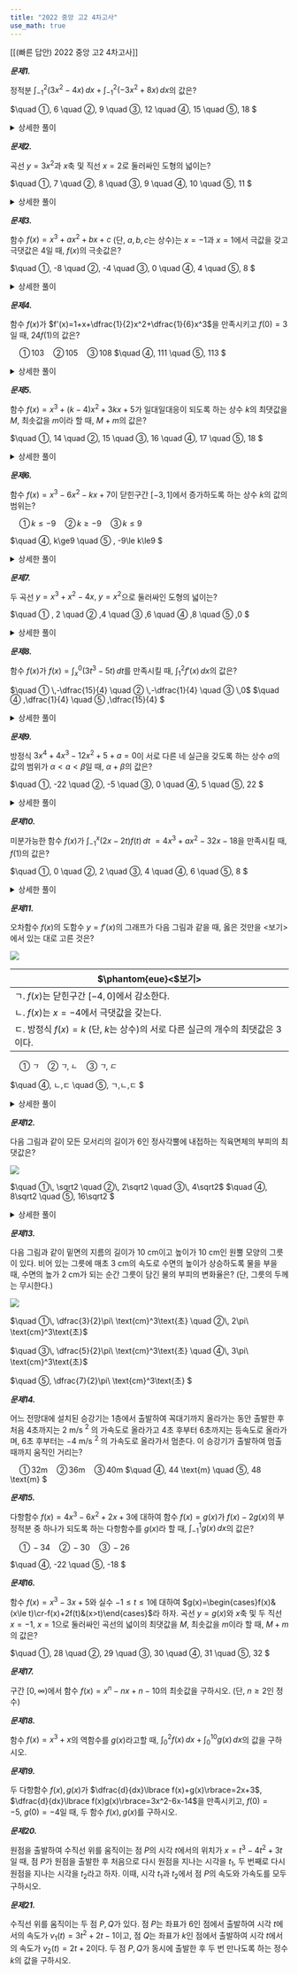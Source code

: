 ```yaml
---
title: "2022 중앙 고2 4차고사"
use_math: true
---
```

[[(빠른 답안) 2022 중앙 고2 4차고사]]

***문제1.*** 

정적분 $\displaystyle\int_{-1}^2(3 x^2-4 x)\, dx+\displaystyle\int_{-1}^2(-3 x^2+8 x)\,dx$의 값은?

$\quad ①\, 6
\quad ②\, 9
\quad  ③\, 12
\quad  ④\, 15
\quad  ⑤\, 18
$

<details>
    <summary>상세한 풀이</summary>
    <p><img src="/assets/Pasted image 20231117221005.png"/></p>
</details> 


***문제2.*** 

곡선 $y=3x^2$과 $x$축 및 직선 $x=2$로 둘러싸인 도형의 넓이는?

$\quad ①\, 7
 \quad ②\, 8
 \quad ③\, 9
 \quad ④\, 10
 \quad ⑤\, 11
$

<details>
    <summary>상세한 풀이</summary>
    <p><img src="/assets/Pasted image 20231117221018.png"/></p>
</details> 


***문제3.*** 

함수 $f(x)=x^3+ax^2+bx+c$ (단, $a, b, c$는 상수)는 $x=-1$과 $x=1$에서 극값을 갖고 극댓값은 $4$일 때, $f(x)$의 극솟값은?

$\quad ①\, -8 
 \quad ②\, -4
 \quad ③\, 0
 \quad ④\, 4
 \quad ⑤\, 8
$

<details>
    <summary>상세한 풀이</summary>
    <p><img src="/assets/Pasted image 20231117221029.png"/></p>
</details> 

***문제4.*** 

함수 $f(x)$가 $f'(x)=1+x+\dfrac{1}{2}x^2+\dfrac{1}{6}x^3$을 만족시키고 $f(0)=3$일 때, $24f(1)$의 값은?

$\quad ①\, 103 
 \quad ②\, 105
 \quad ③\, 108$
 $\quad ④\, 111
 \quad ⑤\, 113
$
<details>
    <summary>상세한 풀이</summary>
    <p><img src="/assets/Pasted image 20231117221039.png"/></p>
</details> 


***문제5.*** 

함수 $f(x)=x^3+(k-4)x^2+3kx+5$가 일대일대응이 되도록 하는 상수 $k$의 최댓값을 $M$, 최솟값을 $m$이라 할 때, $M+m$의 값은?

$\quad ①\, 14 
 \quad ②\, 15
 \quad ③\, 16
 \quad ④\, 17
 \quad ⑤\, 18
$
<details>
    <summary>상세한 풀이</summary>
    <p><img src="/assets/Pasted image 20231117221055.png"/></p>
</details> 

***문제6.*** 

함수 $f(x)=x^3-6x^2-kx+7$이 닫힌구간 $[-3, 1]$에서 증가하도록 하는 상수 $k$의 값의 범위는?

$\quad ① \, k\le-9 
 \quad ② \, k\ge-9
 \quad ③ \, k\le9$

$\quad ④\, k\ge9
 \quad ⑤ \, -9\le k\le9
$
<details>
    <summary>상세한 풀이</summary>
    <p><img src="/assets/Pasted image 20231117225054.png"/></p>
</details> 


***문제7.*** 

두 곡선 $y=x^3+x^2-4 x,\ y=x^2$으로 둘러싸인 도형의 넓이는?

$\quad ① \, 2 
 \quad ② \,4
 \quad ③ \,6
 \quad ④ \,8
 \quad ⑤ \,0
$
<details>
    <summary>상세한 풀이</summary>
    <p><img src="/assets/Pasted image 20231117225109.png"/></p>
</details> 


***문제8.*** 

함수 $f(x)$가 $f(x)=\displaystyle\int_x^0(3 t^3-5 t)\,dt$를 만족시킬 때, $\displaystyle\int_1^2 f'(x)\,dx$의 값은?

$\quad ① \,-\dfrac{15}{4} 
 \quad ② \,-\dfrac{1}{4}
 \quad ③ \,0$
 $\quad ④ \,\dfrac{1}{4}
 \quad ⑤ \,\dfrac{15}{4}
$
<details>
    <summary>상세한 풀이</summary>
    <p><img src="/assets/Pasted image 20231117225102.png"/></p>
</details> 


***문제9.*** 

방정식 $3x^4+4x^3-12x^2+5+a=0$이 서로 다른 네 실근을 갖도록 하는 상수 $a$의 값의 범위가 $\alpha< a<\beta$일 때, $\alpha+\beta$의 값은?

$\quad ①\, -22 
 \quad ②\, -5
 \quad ③\, 0
 \quad ④\, 5
 \quad ⑤\, 22
$
<details>
    <summary>상세한 풀이</summary>
    <p><img src="/assets/Pasted image 20231117225116.png"/></p>
</details> 


***문제10.*** 

미분가능한 함수 $f(x)$가 $\displaystyle\int_{-1}^x(2 x-2 t)f(t)\,dt$ $=4x^3+ax^2-32x-18$을 만족시킬 때, $f(1)$의 값은?

$\quad ①\, 0 
 \quad ②\, 2
 \quad ③\, 4
 \quad ④\, 6
 \quad ⑤\, 8
$

<details>
    <summary>상세한 풀이</summary>
    <p><img src="/assets/Pasted image 20231119221130.png"/></p>
</details> 

***문제11.*** 

오차함수 $f(x)$의 도함수 $y=f'(x)$의 그래프가 다음 그림과 같을 때, 옳은 것만을 $<$보기$>$에서 있는 대로 고른 것은?

<img src="\assets\Pasted image 20231117201533.png"/>

|$\phantom{eue}<$보기$>$|
|---|
|ㄱ. $f(x)$는 닫힌구간 $[-4, 0]$에서 감소한다.|
|ㄴ. $f(x)$는 $x=-4$에서 극댓값을 갖는다.|
|ㄷ. 방정식 $f(x)=k$ (단, $k$는 상수)의 서로 다른 실근의 개수의 최댓값은 3이다.|

$\quad ①\, ㄱ 
 \quad ②\, ㄱ,ㄴ
 \quad ③\, ㄱ,ㄷ$

$\quad ④\, ㄴ,ㄷ
 \quad ⑤\, ㄱ,ㄴ,ㄷ
$

<details>
    <summary>상세한 풀이</summary>
    <p><img src="/assets/Pasted image 20231119221237.png"/></p>
</details> 

***문제12.*** 

다음 그림과 같이 모든 모서리의 길이가 6인 정사각뿔에 내접하는 직육면체의 부피의 최댓값은?

<img src="\assets\Pasted image 20231117202619.png"/>

$\quad ①\, \sqrt2 
 \quad ②\, 2\sqrt2
 \quad ③\, 4\sqrt2$
 $\quad ④\, 8\sqrt2
 \quad ⑤\, 16\sqrt2
$

<details>
    <summary>상세한 풀이</summary>
    <p><img src="/assets/Pasted image 20231119221258.png"/></p>
</details> 

***문제13.*** 

다음 그림과 같이 밑면의 지름의 길이가 10 cm이고 높이가 10 cm인 원뿔 모양의 그릇이 있다. 비어 있는 그릇에 매초 3 cm의 속도로 수면의 높이가 상승하도록 물을 부을 때, 수면의 높가 2 cm가 되는 순간 그릇이 담긴 물의 부피의 변화율은? (단, 그릇의 두께는 무시한다.)

<img src="\assets\Pasted image 20231117203033.png"/>

$\quad ①\, \dfrac{3}{2}\pi\ \text{cm}^3\text{초}
 \quad ②\, 2\pi\ \text{cm}^3\text{초}$

$\quad ③\, \dfrac{5}{2}\pi\ \text{cm}^3\text{초}
\quad ④\, 3\pi\ \text{cm}^3\text{초}$

 $\quad ⑤\, \dfrac{7}{2}\pi\ \text{cm}^3\text{초}
$

***문제14.*** 

어느 전망대에 설치된 승강기는 1층에서 출발하여 꼭대기까지 올라가는 동안 출발한 후 처음 4초까지는 2 m/s $^2$ 의 가속도로 올라가고 4초 후부터 6초까지는 등속도로 올라가며, 6초 후부터는 $-4$ m/s $^2$ 의 가속도로 올라가서 멈춘다. 이 승강기가 출발하여 멈출 때까지 움직인 거리는?

$\quad ①\, 32 \text{m}
 \quad ②\, 36 \text{m}
 \quad ③\, 40 \text{m}$
 $\quad ④\, 44 \text{m}
 \quad ⑤\, 48 \text{m}
$

***문제15.*** 

다항함수 $f(x)=4x^3-6x^2+2x+3$에 대하여 함수 $f(x)=g(x)$가 $f(x)-2g(x)$의 부정적분 중 하나가 되도록 하는 다항함수를 $g(x)$라 할 때, $\displaystyle\int_{-1}^1 g(x)\,dx$의 값은?

$\quad ①\, -34 
 \quad ②\, -30
 \quad ③\, -26$

$\quad ④\, -22
 \quad ⑤\, -18
$

***문제16.*** 

함수 $f(x)=x^3-3x+5$와 실수 $-1\le t\le 1$에 대하여 $g(x)=\begin{cases}f(x)&(x\le t)\cr-f(x)+2f(t)&(x>t)\end{cases}$라 하자. 곡선 $y=g(x)$와 $x$축 및 두 직선 $x=-1,\ x=1$으로 둘러싸인 곡선의 넓이의 최댓값을 $M$, 최솟값을 $m$이라 할 때, $M+m$의 값은? 

$\quad ①\, 28 
 \quad ②\, 29
 \quad ③\, 30
 \quad ④\, 31
 \quad ⑤\, 32
$

***문제17.*** 

구간 $[0, \infty)$에서 함수 $f(x)=x^n-nx+n-10$의 최솟값을 구하시오. (단, $n\ge2$인 정수)

***문제18.*** 

함수 $f(x)=x^3+x$의 역함수를 $g(x)$라고할 때, $\displaystyle\int_0^2 f(x)\, dx+\displaystyle\int_0^{10}g(x)\,dx$의 값을 구하시오.

***문제19.*** 

두 다항함수 $f(x), g(x)$가 $\dfrac{d}{dx}\lbrace f(x)+g(x)\rbrace=2x+3$, $\dfrac{d}{dx}\lbrace f(x)g(x)\rbrace=3x^2-6x-14$을 만족시키고, $f(0)=-5,\ g(0)=-4$일 때, 두 함수 $f(x), g(x)$를 구하시오.

***문제20.*** 

원점을 출발하여 수직선 위를 움직이는 점 $P$의 시각 $t$에서의 위치가 $x=t^3-4t^2+3t$일 때, 점 $P$가 원점을 출발한 후 처음으로 다시 원점을 지나는 시각을 $t_1$, 두 번째로 다시 원점을 지나는 시각을 $t_2$라고 하자. 이때, 시각 $t_1$과 $t_2$에서 점 $P$의 속도와 가속도를 모두 구하시오.

***문제21.*** 

수직선 위를 움직이는 두 점 $P, Q$가 있다. 점 $P$는 좌표가 6인 점에서 출발하여 시각 $t$에서의 속도가 $v_1(t)=3t^2+2t-1$이고, 점 $Q$는 좌표가 $k$인 점에서 출발하여 시각 $t$에서의 속도가 $v_2(t)=2t+2$이다. 두 점 $P, Q$가 동시에 출발한 후 두 번 만나도록 하는 정수 $k$의 값을 구하시오.

